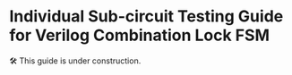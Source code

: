 # Individual Sub-circuit Testing Guide for Verilog Combination Lock FSM
🛠 This guide is under construction.